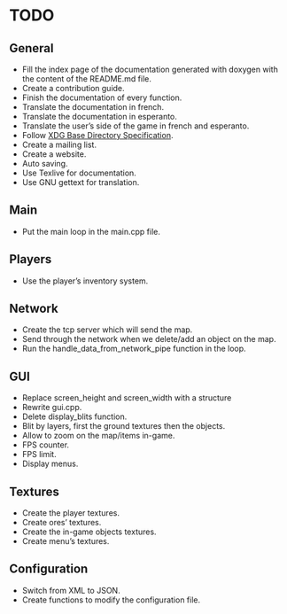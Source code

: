 TODO
====

General
-------
+ Fill the index page of the documentation generated with doxygen with the 
content of the README.md file.
+ Create a contribution guide.
+ Finish the documentation of every function.
+ Translate the documentation in french.
+ Translate the documentation in esperanto.
+ Translate the user’s side of the game in french and esperanto.
+ Follow [XDG Base Directory Specification](https://standards.freedesktop.org/basedir-spec/basedir-spec-latest.html).
+ Create a mailing list.
+ Create a website.
+ Auto saving.
+ Use Texlive for documentation.
+ Use GNU gettext for translation.

Main
----
+ Put the main loop in the main.cpp file.

Players
-------
+ Use the player’s inventory system.

Network
-------
+ Create the tcp server which will send the map.
+ Send through the network when we delete/add an object on the map.
+ Run the handle_data_from_network_pipe function in the loop.

GUI
---
+ Replace screen_height and screen_width with a structure
+ Rewrite gui.cpp.
+ Delete display_blits function.
+ Blit by layers, first the ground textures then the objects.
+ Allow to zoom on the map/items in-game.
+ FPS counter.
+ FPS limit.
+ Display menus.

Textures
--------
+ Create the player textures.
+ Create ores’ textures.
+ Create the in-game objects textures.
+ Create menu’s textures.

Configuration
-------------
+ Switch from XML to JSON.
+ Create functions to modify the configuration file.
